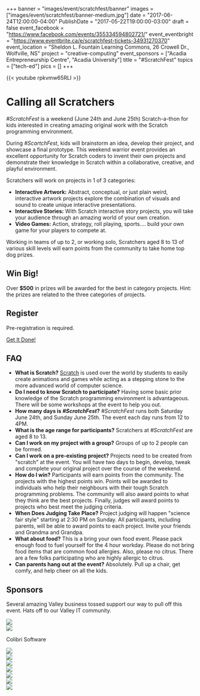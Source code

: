 +++
banner = "images/event/scratchfest/banner"
images = ["images/event/scratchfest/banner-medium.jpg"]
date = "2017-06-24T12:00:00-04:00"
PublishDate = "2017-05-22T19:00:00-03:00"
draft = false
event_facebook = "https://www.facebook.com/events/355334594802721/"
event_eventbright = "https://www.eventbrite.ca/e/scratchfest-tickets-34931270370"
event_location = "Sheldon L. Fountain Learning Commons, 26 Crowell Dr.,  Wolfville, NS"
project = "creative-computing"
event_sponsors = ["Acadia Entrepreneurship Centre", "Acadia University"]
title = "#ScratchFest"
topics = ["tech-ed"]
pics = []
+++

{{< youtube rpkvmw65RLI >}}

# Calling all Scratchers

_#ScratchFest_ is a weekend (June 24th and June 25th) Scratch-a-thon for kids interested in creating amazing original work with the Scratch programming environment.

During _#ScartchFest_, kids will brainstorm an idea, develop their project, and showcase a final prototype.  This weekend warrior event provides an excellent opportunity for Scratch coders to invent their own projects and demonstrate their knowledge in Scratch within a collaborative, creative, and playful environment.

Scratchers will work on projects in 1 of 3 categories:

- **Interactive Artwork:**  Abstract, conceptual, or just plain weird, interactive artwork projects explore the combination of visuals and sound to create unique interactive presentations.
- **Interactive Stories:**  With Scratch interactive story projects, you will take your audience through an amazing world of your own creation. 
- **Video Games:**  Action, strategy, roll playing, sports.... build your own game for your players to compete at.

Working in teams of up to 2, or working solo, Scratchers aged 8 to 13 of various skill levels will earn points from the community to take home top dog prizes.

## Win Big!

Over **$500** in prizes will be awarded for the best in category projects.  Hint: the prizes are related to the three categories of projects.

## Register

Pre-registration is required.  

<a class="expanded large button" href="https://www.eventbrite.ca/e/scratchfest-tickets-34931270370"><i class="fa fa-rocket" aria-hidden="true"></i> Get It Done! <i class="fa fa-rocket" aria-hidden="true"></i></a>

## FAQ

- **What is Scratch?**  <a href="https://scratch.mit.edu/" target="_blank">Scratch</a> is used over the world by students to easily create animations and games while acting as a stepping stone to the more advanced world of computer science.
- **Do I need to know Scratch to participate?**  Having some basic prior knowledge of the Scratch programming environment is advantageous.  There will be some workshops at the event to help you out.
- **How many days is _#ScratchFest_?**  _#ScratchFest_ runs both Saturday June 24th, and Sunday June 25th.  The event each day runs from 12 to 4PM.
- **What is the age range for participants?**  Scratchers at _#ScratchFest_ are aged 8 to 13.
- **Can I work on my project with a group?**  Groups of up to 2 people can be formed.
- **Can I work on a pre-existing project?**  Projects need to be created from "scratch" at the event.  You will have two days to begin, develop, tweak and complete your original project over the course of the weekend.
- **How do I win?**  Participants will earn points from the community.  The projects with the highest points win.  Points will be awarded to individuals who help their neighbours with their tough Scratch programming problems.  The community will also award points to what they think are the best projects.  Finally, judges will award points to projects who best meet the judging criteria.
- **When Does Judging Take Place?**  Project judging will happen "science fair style" starting at 2:30 PM on Sunday.  All participants, including parents, will be able to award points to each project.  Invite your friends and Grandma and Grandpa.
- **What about food?**  This is a bring your own food event.  Please pack enough food to fuel yourself for the 4 hour workday.  Please do not bring food items that are common food allergies.  Also, please no citrus.  There are a few folks participating who are highly allergic to citrus.
- **Can parents hang out at the event?** Absolutely.  Pull up a chair, get comfy, and help cheer on all the kids. 

## Sponsors

Several amazing Valley business tossed support our way to pull off this event.  Hats off to our Valley IT community.

<div class="row">
  <div class="large-4 columns">
    <div class="card">
      <img src="/images/event/scratchfest/acadia.png">
    </div>
  </div>
  
  <div class="large-4 columns">
      <div class="card">
        <img src="/images/event/scratchfest/colibri.png">
        <div class="card-section">
          <p>Colibri Software</p>
        </div>
      </div>
    </div>
 
 <div class="large-4 columns">
     <div class="card">
       <img src="/images/event/scratchfest/progeny.png">
     </div>
   </div>
  
</div>

<div class="row">
  <div class="large-4 columns">
    <div class="card">
      <img src="/images/event/scratchfest/precisionhawk.png">
    </div>
  </div>
  
  
  <div class="large-4 columns">
    <div class="card">
      <img src="/images/event/scratchfest/henryschein.png">
    </div>
  </div>
  
  <div class="large-4 columns">
    <div class="card">
      <img src="/images/event/scratchfest/singolar.png">
    </div>
  </div>
</div>


<div class="row">
  <div class="large-4 columns">
    <div class="card">
      <img src="/images/event/scratchfest/frostbyte.png">
    </div>
  </div>
  
  <div class="large-4 columns">
      <div class="card">
        <img src="/images/event/scratchfest/automattic.png">
      </div>
    </div>
  
  <div class="large-4 columns">
        <div class="card">
          <img src="/images/event/scratchfest/aec.png">
        </div>
      </div>
  
</div>
